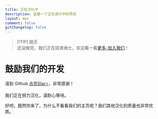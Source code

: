 ```yaml
---
title: 正在汉化中
description: 这是一个正在进行中的项目
layout: doc
comment: false
gitChangelog: false
---
```


> [!TIP] 提示  
> 还没做完，我们正在招贤纳士，欢迎看一看[更多-加入我们](/join)！

# 鼓励我们的开发

请到 Github [点亮Star⭐](https://github.com/Wulian233/vmct-cn.top)，非常感谢！

我们正在努力汉化，请耐心等待。

好吧，既然你来了，为什么不看看我们的主页呢？我们其他汉化的质量也非常优质。

<DownloadLinks :methods="[
  { id: 'vm', text: '返回我们的主页', icon: '/imgs/logo/logo_64.png', link: '/' }
]" />
